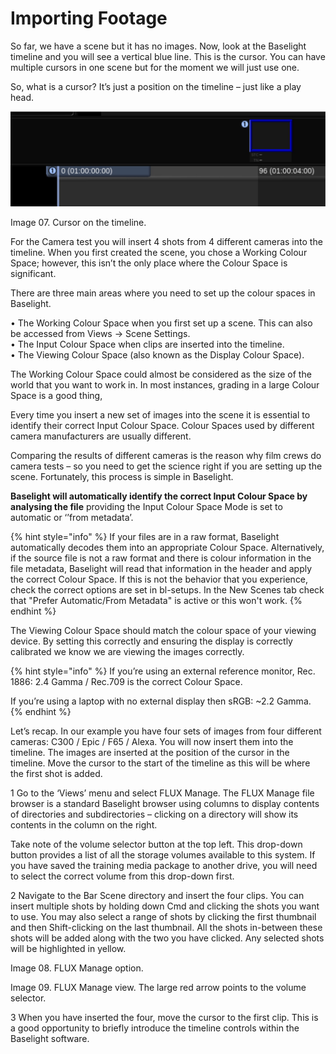 # Importing Footage

So far, we have a scene but it has no images. Now, look at the Baselight timeline and you will see a vertical blue line. This is the cursor. You can have multiple cursors in one scene but for the moment we will just use one. 

So, what is a cursor? It’s just a position on the timeline – just like a play head.

![ Image 07. Cursor on the timeline.](../.gitbook/assets/image%20%2810%29.png)

Image 07. Cursor on the timeline.

For the Camera test you will insert 4 shots from 4 different cameras into the timeline. When you first created the scene, you chose a Working Colour Space; however, this isn’t the only place where the Colour Space is significant. 

There are three main areas where you need to set up the colour spaces in Baselight. 

• The Working Colour Space when you first set up a scene. This can also be accessed from Views -&gt; Scene Settings.   
• The Input Colour Space when clips are inserted into the timeline.   
• The Viewing Colour Space \(also known as the Display Colour Space\). 

The Working Colour Space could almost be considered as the size of the world that you want to work in. In most instances, grading in a large Colour Space is a good thing,

Every time you insert a new set of images into the scene it is essential to identify their correct Input Colour Space. Colour Spaces used by different camera manufacturers are usually different. 

Comparing the results of different cameras is the reason why film crews do camera tests – so you need to get the science right if you are setting up the scene. Fortunately, this process is simple in Baselight. 

**Baselight will automatically identify the correct Input Colour Space by analysing the file** providing the Input Colour Space Mode is set to automatic or ‘’from metadata’.

{% hint style="info" %}
If your files are in a raw format, Baselight automatically decodes them into an appropriate Colour Space. Alternatively, if the source file is not a raw format and there is colour information in the file metadata, Baselight will read that information in the header and apply the correct Colour Space. If this is not the behavior that you experience, check the correct options are set in bl-setups. In the New Scenes tab check that "Prefer Automatic/From Metadata" is active or this won't work.
{% endhint %}

The Viewing Colour Space should match the colour space of your viewing device. By setting this correctly and ensuring the display is correctly calibrated we know we are viewing the images correctly.

{% hint style="info" %}
If you’re using an external reference monitor, Rec. 1886: 2.4 Gamma / Rec.709 is the correct Colour Space. 

If you’re using a laptop with no external display then sRGB: ~2.2 Gamma.
{% endhint %}



Let’s recap. In our example you have four sets of images from four different cameras: C300 / Epic / F65 / Alexa. You will now insert them into the timeline. The images are inserted at the position of the cursor in the timeline. Move the cursor to the start of the timeline as this will be where the first shot is added.

1 Go to the ‘Views’ menu and select FLUX Manage. The FLUX Manage file browser is a standard Baselight browser using columns to display contents of directories and subdirectories – clicking on a directory will show its contents in the column on the right.

Take note of the volume selector button at the top left. This drop-down button provides a list of all the storage volumes available to this system. If you have saved the training media package to another drive, you will need to select the correct volume from this drop-down first.

2 Navigate to the Bar Scene directory and insert the four clips. You can insert multiple shots by holding down Cmd and clicking the shots you want to use. You may also select a range of shots by clicking the first thumbnail and then Shift-clicking on the last thumbnail. All the shots in-between these shots will be added along with the two you have clicked. Any selected shots will be highlighted in yellow.

Image 08. FLUX Manage option.

Image 09. FLUX Manage view. The large red arrow points to the volume selector.

3 When you have inserted the four, move the cursor to the first clip. This is a good opportunity to briefly introduce the timeline controls within the Baselight software.

